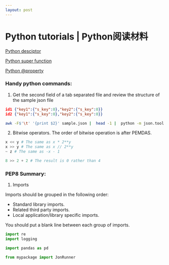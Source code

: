 ```yaml
---
layout: post
---
```


# Python tutorials | Python阅读材料

[Python desciptor](https://realpython.com/python-descriptors/)

[Python super function](https://realpython.com/python-super/)

[Python @property](https://www.programiz.com/python-programming/property)

### Handy python commands:
1. Get the second field of a tab separated file and review the structure of the sample json file
```json
id1	{"key1":{"s_key":0},"key2":{"s_key":0}}
id2	{"key1":{"s_key":0},"key2":{"s_key":0}}
```

```bash
awk -F$'\t' '{print $2}' sample.json |  head -1 |  python -m json.tool
```

2. Bitwise operators. The order of bitwise operation is after PEMDAS.

```python
x << y # The same as x * 2**y
x >> y # The same as x // 2**y
~ z # The same as -x - 1

8 >> 2 + 2 # The result is 0 rather than 4
```

### PEP8 Summary:
1. Imports  

Imports should be grouped in the following order:  

  * Standard library imports.  
  * Related third party imports.  
  * Local application/library specific imports.  

You should put a blank line between each group of imports.  

```python
import re
import logging

import pandas as pd

from mypackage import JonRunner
```